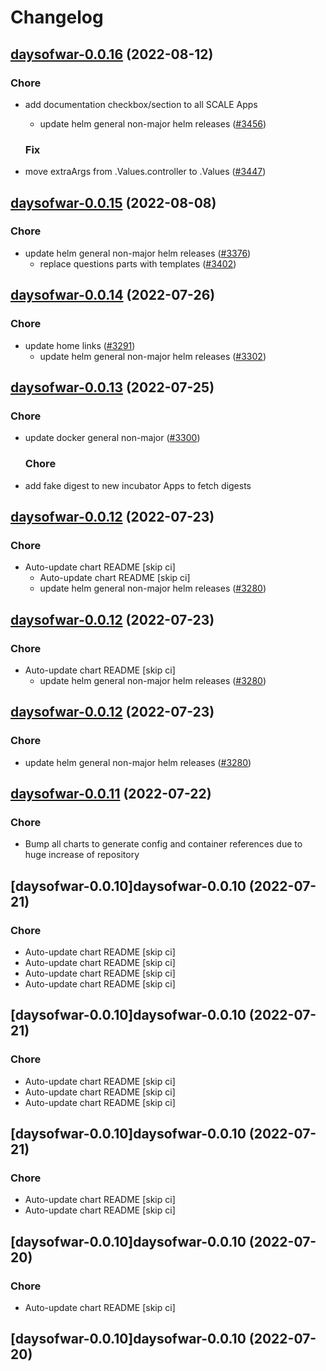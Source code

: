 # Changelog



## [daysofwar-0.0.16](https://github.com/truecharts/charts/compare/daysofwar-0.0.15...daysofwar-0.0.16) (2022-08-12)

### Chore

- add documentation checkbox/section to all SCALE Apps
  - update helm general non-major helm releases ([#3456](https://github.com/truecharts/charts/issues/3456))

  ### Fix

- move extraArgs from .Values.controller to .Values ([#3447](https://github.com/truecharts/charts/issues/3447))




## [daysofwar-0.0.15](https://github.com/truecharts/charts/compare/daysofwar-0.0.14...daysofwar-0.0.15) (2022-08-08)

### Chore

- update helm general non-major helm releases ([#3376](https://github.com/truecharts/charts/issues/3376))
  - replace questions parts with templates ([#3402](https://github.com/truecharts/charts/issues/3402))




## [daysofwar-0.0.14](https://github.com/truecharts/apps/compare/daysofwar-0.0.13...daysofwar-0.0.14) (2022-07-26)

### Chore

- update home links ([#3291](https://github.com/truecharts/apps/issues/3291))
  - update helm general non-major helm releases ([#3302](https://github.com/truecharts/apps/issues/3302))




## [daysofwar-0.0.13](https://github.com/truecharts/apps/compare/daysofwar-0.0.12...daysofwar-0.0.13) (2022-07-25)

### Chore

- update docker general non-major ([#3300](https://github.com/truecharts/apps/issues/3300))

  ### Chore

- add fake digest to new incubator Apps to fetch digests




## [daysofwar-0.0.12](https://github.com/truecharts/apps/compare/daysofwar-0.0.11...daysofwar-0.0.12) (2022-07-23)

### Chore

- Auto-update chart README [skip ci]
  - Auto-update chart README [skip ci]
  - update helm general non-major helm releases ([#3280](https://github.com/truecharts/apps/issues/3280))




## [daysofwar-0.0.12](https://github.com/truecharts/apps/compare/daysofwar-0.0.11...daysofwar-0.0.12) (2022-07-23)

### Chore

- Auto-update chart README [skip ci]
  - update helm general non-major helm releases ([#3280](https://github.com/truecharts/apps/issues/3280))




## [daysofwar-0.0.12](https://github.com/truecharts/apps/compare/daysofwar-0.0.11...daysofwar-0.0.12) (2022-07-23)

### Chore

- update helm general non-major helm releases ([#3280](https://github.com/truecharts/apps/issues/3280))




## [daysofwar-0.0.11](https://github.com/truecharts/apps/compare/daysofwar-0.0.10...daysofwar-0.0.11) (2022-07-22)

### Chore

- Bump all charts to generate config and container references due to huge increase of repository



## [daysofwar-0.0.10]daysofwar-0.0.10 (2022-07-21)

### Chore

- Auto-update chart README [skip ci]
- Auto-update chart README [skip ci]
- Auto-update chart README [skip ci]
- Auto-update chart README [skip ci]



## [daysofwar-0.0.10]daysofwar-0.0.10 (2022-07-21)

### Chore

- Auto-update chart README [skip ci]
- Auto-update chart README [skip ci]
- Auto-update chart README [skip ci]



## [daysofwar-0.0.10]daysofwar-0.0.10 (2022-07-21)

### Chore

- Auto-update chart README [skip ci]
- Auto-update chart README [skip ci]



## [daysofwar-0.0.10]daysofwar-0.0.10 (2022-07-20)

### Chore

- Auto-update chart README [skip ci]



## [daysofwar-0.0.10]daysofwar-0.0.10 (2022-07-20)
